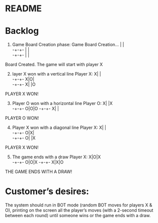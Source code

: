 # README

# Backlog

1. Game Board Creation phase:
   Game Board Creation...
   | |  
   -+-+-
   | |  
   -+-+-
   | |

Board Created.
The game will start with player X

2. layer X won with a vertical line
   Player X:
   X| |  
   -+-+-
   X|O|  
   -+-+-
   X| |O

PLAYER X WON!

3. Player O won with a horizontal line
   Player O:
   X| |X  
   -+-+-
   O|O|O
   -+-+-
   X| |

PLAYER O WON!

4. Player X won with a diagonal line
   Player X:
   X| |  
   -+-+-
   O|X|  
   -+-+-
   O| |X

PLAYER X WON!

5. The game ends with a draw
   Player X:
   X|O|X  
   -+-+-
   O|O|X
   -+-+-
   X|X|O

THE GAME ENDS WITH A DRAW!

# Customer’s desires:

The system should run in BOT mode (random BOT moves for players X & O), printing on the
screen all the player’s moves (with a 2-second timeout between each round) until someone wins
or the game ends with a draw.
